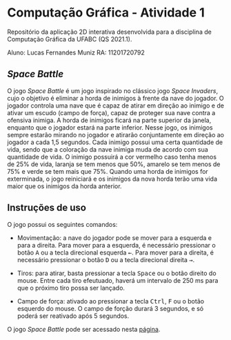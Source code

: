 # Computação Gráfica - Atividade 1

Repositório da aplicação 2D interativa desenvolvida para a disciplina de Computação Gráfica da UFABC (QS 2021.1).

Aluno: Lucas Fernandes Muniz
RA: 11201720792

##  *Space Battle*

O jogo *Space Battle* é um jogo inspirado no clássico jogo *Space Invaders*, cujo o objetivo é eliminar a horda de inimigos à frente da nave do jogador. O jogador controla uma nave que é capaz de atirar em direção ao inimigo e de ativar um escudo (campo de força), capaz de proteger sua nave contra a ofensiva inimiga. A horda de inimigos ficará na parte superior da janela, enquanto que o jogador estará na parte inferior. Nesse jogo, os inimigos sempre estarão mirando no jogador e atirarão conjuntamente em direção ao jogador a cada 1,5 segundos. Cada inimigo possui uma certa quantidade de vida, sendo que a coloração da nave inimiga muda de acordo com sua quantidade de vida. O inimigo possuirá a cor vermelho caso tenha menos de $25\%$ de vida, laranja se tem menos que $50\%$, amarelo se tem menos de $75\%$ e verde se tem mais que $75\%$. Quando uma horda de inimigos for exterminada, o jogo reiniciará e os inimigos da nova horda terão uma vida maior que os inimigos da horda anterior.


## Instruções de uso

O jogo possui os seguintes comandos:

* Movimentação: a nave do jogador pode se mover para a esquerda e para a direita. Para mover para a esquerda, é necessário pressionar o botão <kbd>A</kbd> ou a tecla direcional esquerda <kbd>←</kbd>. Para mover para a direita, é necessário pressionar o botão <kbd>D</kbd> ou a tecla direcional direita <kbd>→</kbd>. 

* Tiros: para atirar, basta pressionar a tecla <kbd>Space</kbd> ou o botão direito do mouse. Entre cada tiro efeutuado, haverá um intervalo de 250 ms para que o próximo tiro possa ser lançado.

* Campo de força: ativado ao pressionar a tecla <kbd>Ctrl</kbd>, <kbd>F</kbd> ou o botão esquerdo do mouse. O campo de forção durará 3 segundos, e só poderá ser reativado após 5 segundos.

O jogo *Space Battle* pode ser acessado nesta [página](https://lucas-muniz.github.io/ComputacaoGrafica-abcgapps/spacebattle/).
